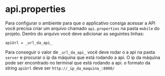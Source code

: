 # api.properties

Para configurar o ambiente para que o applicativo consiga acessar a API você precisa criar um arquivo chamado
`api.properties` na pasta `mobile` do projeto. Dentro do arquivo você deve adicionar as seguintes linhas:

```
apiUrl = _url_da_api_
```

Para conseguir o valor de `_url_da_api_` você deve rodar o a api na pasta `server` e procurar o ip da máquina que está rodando a api. O ip da máquina pode ser encontrado no terminal que está rodando a api.
o formato da string `apiUrl` deve ser `http://_ip_da_maquina_:8000/`
